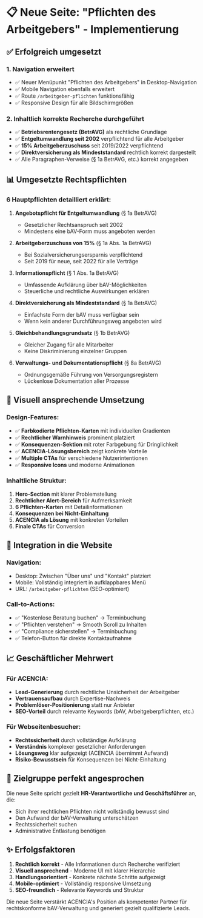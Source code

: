 # 📋 Neue Seite: "Pflichten des Arbeitgebers" - Implementierung

## ✅ Erfolgreich umgesetzt

### 1. **Navigation erweitert**
- ✅ Neuer Menüpunkt "Pflichten des Arbeitgebers" in Desktop-Navigation
- ✅ Mobile Navigation ebenfalls erweitert 
- ✅ Route `/arbeitgeber-pflichten` funktionsfähig
- ✅ Responsive Design für alle Bildschirmgrößen

### 2. **Inhaltlich korrekte Recherche durchgeführt**
- ✅ **Betriebsrentengesetz (BetrAVG)** als rechtliche Grundlage
- ✅ **Entgeltumwandlung seit 2002** verpflichtend für alle Arbeitgeber
- ✅ **15% Arbeitgeberzuschuss** seit 2019/2022 verpflichtend
- ✅ **Direktversicherung als Mindeststandard** rechtlich korrekt dargestellt
- ✅ Alle Paragraphen-Verweise (§ 1a BetrAVG, etc.) korrekt angegeben

## 📊 Umgesetzte Rechtspflichten

### **6 Hauptpflichten detailliert erklärt:**

1. **Angebotspflicht für Entgeltumwandlung** (§ 1a BetrAVG)
   - Gesetzlicher Rechtsanspruch seit 2002
   - Mindestens eine bAV-Form muss angeboten werden

2. **Arbeitgeberzuschuss von 15%** (§ 1a Abs. 1a BetrAVG)  
   - Bei Sozialversicherungsersparnis verpflichtend
   - Seit 2019 für neue, seit 2022 für alle Verträge

3. **Informationspflicht** (§ 1 Abs. 1a BetrAVG)
   - Umfassende Aufklärung über bAV-Möglichkeiten
   - Steuerliche und rechtliche Auswirkungen erklären

4. **Direktversicherung als Mindeststandard** (§ 1a BetrAVG)
   - Einfachste Form der bAV muss verfügbar sein
   - Wenn kein anderer Durchführungsweg angeboten wird

5. **Gleichbehandlungsgrundsatz** (§ 1b BetrAVG)
   - Gleicher Zugang für alle Mitarbeiter
   - Keine Diskriminierung einzelner Gruppen

6. **Verwaltungs- und Dokumentationspflicht** (§ 8a BetrAVG)
   - Ordnungsgemäße Führung von Versorgungsregistern
   - Lückenlose Dokumentation aller Prozesse

## 🎨 Visuell ansprechende Umsetzung

### **Design-Features:**
- ✅ **Farbkodierte Pflichten-Karten** mit individuellen Gradienten
- ✅ **Rechtlicher Warnhinweis** prominent platziert
- ✅ **Konsequenzen-Sektion** mit roter Farbgebung für Dringlichkeit
- ✅ **ACENCIA-Lösungsbereich** zeigt konkrete Vorteile
- ✅ **Multiple CTAs** für verschiedene Nutzerintentionen
- ✅ **Responsive Icons** und moderne Animationen

### **Inhaltliche Struktur:**
1. **Hero-Section** mit klarer Problemstellung
2. **Rechtlicher Alert-Bereich** für Aufmerksamkeit
3. **6 Pflichten-Karten** mit Detailinformationen
4. **Konsequenzen bei Nicht-Einhaltung**
5. **ACENCIA als Lösung** mit konkreten Vorteilen
6. **Finale CTAs** für Conversion

## 🔗 Integration in die Website

### **Navigation:**
- Desktop: Zwischen "Über uns" und "Kontakt" platziert
- Mobile: Vollständig integriert in aufklappbares Menü
- URL: `/arbeitgeber-pflichten` (SEO-optimiert)

### **Call-to-Actions:**
- ✅ "Kostenlose Beratung buchen" → Terminbuchung
- ✅ "Pflichten verstehen" → Smooth Scroll zu Inhalten
- ✅ "Compliance sicherstellen" → Terminbuchung  
- ✅ Telefon-Button für direkte Kontaktaufnahme

## 📈 Geschäftlicher Mehrwert

### **Für ACENCIA:**
- **Lead-Generierung** durch rechtliche Unsicherheit der Arbeitgeber
- **Vertrauensaufbau** durch Expertise-Nachweis
- **Problemlöser-Positionierung** statt nur Anbieter
- **SEO-Vorteil** durch relevante Keywords (bAV, Arbeitgeberpflichten, etc.)

### **Für Webseitenbesucher:**
- **Rechtssicherheit** durch vollständige Aufklärung
- **Verständnis** komplexer gesetzlicher Anforderungen
- **Lösungsweg** klar aufgezeigt (ACENCIA übernimmt Aufwand)
- **Risiko-Bewusstsein** für Konsequenzen bei Nicht-Einhaltung

## 🎯 Zielgruppe perfekt angesprochen

Die neue Seite spricht gezielt **HR-Verantwortliche und Geschäftsführer** an, die:
- Sich ihrer rechtlichen Pflichten nicht vollständig bewusst sind
- Den Aufwand der bAV-Verwaltung unterschätzen
- Rechtssicherheit suchen
- Administrative Entlastung benötigen

## ✨ Erfolgsfaktoren

1. **Rechtlich korrekt** - Alle Informationen durch Recherche verifiziert
2. **Visuell ansprechend** - Moderne UI mit klarer Hierarchie
3. **Handlungsorientiert** - Konkrete nächste Schritte aufgezeigt
4. **Mobile-optimiert** - Vollständig responsive Umsetzung
5. **SEO-freundlich** - Relevante Keywords und Struktur

Die neue Seite verstärkt ACENCIA's Position als kompetenter Partner für rechtskonforme bAV-Verwaltung und generiert gezielt qualifizierte Leads.